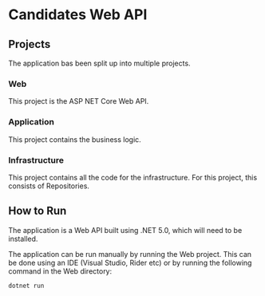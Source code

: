 # Candidates Web API

## Projects
The application bas been split up into multiple projects.

### Web
This project is the ASP NET Core Web API.

### Application
This project contains the business logic.

### Infrastructure
This project contains all the code for the infrastructure. For this project, this consists of Repositories.

## How to Run
The application is a Web API built using .NET 5.0, which will need to be installed.

The application can be run manually by running the Web project. This can be done using an IDE (Visual Studio, Rider etc) or by running the following command in the Web directory:

```sh
dotnet run
```